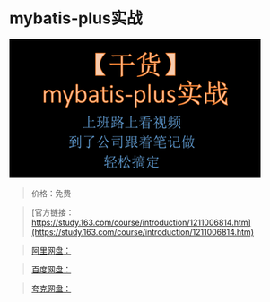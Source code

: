 # mybatis-plus实战

![img](../../../assets/study163/free/35ae71d5c7414dbfba27e7c994e38ecd.png)

> 价格：免费

> [官方链接：https://study.163.com/course/introduction/1211006814.htm](https://study.163.com/course/introduction/1211006814.htm)

> [阿里网盘：]()

> [百度网盘：]()

> [夸克网盘：]()
